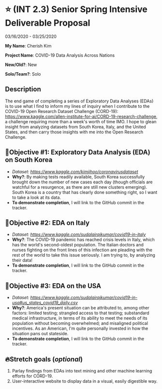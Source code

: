 # ⭐️ (INT 2.3) Senior Spring Intensive Deliverable Proposal
03/16/2020 - 03/25/2020

<b>My Name</b>: Cherish Kim

<b>Project Name</b>: COVID-19 Data Analysis Across Nations

<b>New/Old?</b>: New

<b>Solo/Team?</b>: Solo

## Description
The end game of completing a series of Exploratory Data Analyses (EDAs) is to use what I find to inform my lines of inquiry when I contribute to the COVID-19 Open Research Dataset Challenge (CORD-19): https://www.kaggle.com/allen-institute-for-ai/CORD-19-research-challenge, a challenge requiring more than a week's worth of time IMO. I hope to glean insight from analyzing datasets from South Korea, Italy, and the United States, and then carry those insights with me into the Open Research Challenge.

## 🥇Objective #1: Exploratory Data Analysis (EDA) on South Korea
* <i>Dataset: https://www.kaggle.com/kimjihoo/coronavirusdataset</i>
* <b>Why?</b>: By making tests readily available, South Korea successfully brought down the number of new cases each day (though officials are watchful for a resurgence, as there are still new clusters emerging). South Korea is a country that has clearly done something right, so I want to take a look at its data.
* <b>To demonstrate completion</b>, I will link to the GitHub commit in the tracker.

## 🥈Objective #2: EDA on Italy
* <i>Dataset: https://www.kaggle.com/sudalairajkumar/covid19-in-italy</i>
* <b>Why?</b>: The COVID-19 pandemic has reached crisis levels in Italy, which has the world's second-oldest population. The Italian doctors and nurses fighting on the front lines of this infection are pleading with the rest of the world to take this issue seriously. I am trying to, by analyzing their data!
* <b>To demonstrate completion</b>, I will link to the GitHub commit in the tracker.

## 🥉Objective #3: EDA on the USA
* <i>Dataset: https://www.kaggle.com/sudalairajkumar/covid19-in-usa#us_states_covid19_daily.csv</i>
* <b>Why?</b>: America's present situation can be attributed to, among other factors: limited testing; strangled access to that testing; substandard medical infrastructure, in terms of its ability to meet the needs of its population without becoming overwhelmed; and misaligned political incentives. As an American, I'm quite personally invested in how the situation pans out stateside.
* <b>To demonstrate completion</b>, I will link to the GitHub commit in the tracker.

## 🔥Stretch goals (_optional_)
1. Parlay findings from EDAs into text mining and other machine learning efforts for CORD-19.
1. User-interactive website to display data in a visual, easily digestible way.